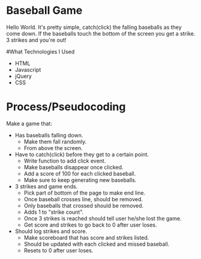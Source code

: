 # Baseball Game
Hello World.  It's pretty simple, catch(click) the falling baseballs as they come down.  If the baseballs touch the bottom of the screen you get a strike.  3 strikes and you're out!

#What Technologies I Used
* HTML
* Javascript
* jQuery
* CSS

# Process/Pseudocoding
Make a game that:
* Has baseballs falling down.
    * Make them fall randomly.
    * From above the screen.
* Have to catch(click) before they get to a certain point.
    * Write function to add click event.
    * Make baseballs disappear once clicked.
    * Add a score of 100 for each clicked baseball.
    * Make sure to keep generating new baseballs.
* 3 strikes and game ends.
    * Pick part of bottom of the page to make end line.
    * Once baseball crosses line, should be removed.
    * Only baseballs that crossed should be removed.
    * Adds 1 to "strike count".
    * Once 3 strikes is reached should tell user he/she lost the game.
    * Get score and strikes to go back to 0 after user loses.
* Should log strikes and score.
    * Make scoreboard that has score and strikes listed.
    * Should be updated with each clicked and missed baseball.
    * Resets to 0 after user loses.







